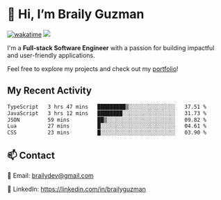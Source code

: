 # 👋 Hi, I’m Braily Guzman
[![wakatime](https://wakatime.com/badge/user/78b9a827-5162-4c58-9330-4ea970cf6de4.svg)](https://wakatime.com/@78b9a827-5162-4c58-9330-4ea970cf6de4)
![](https://komarev.com/ghpvc/?username=brailyguzman)

I'm a **Full-stack Software Engineer** with a passion for building impactful and user-friendly applications.

Feel free to explore my projects and check out my [portfolio](https://braily.dev)!


## My Recent Activity
<!--START_SECTION:waka-->

```txt
TypeScript   3 hrs 47 mins   █████████▒░░░░░░░░░░░░░░░   37.51 %
JavaScript   3 hrs 12 mins   ████████░░░░░░░░░░░░░░░░░   31.73 %
JSON         59 mins         ██▒░░░░░░░░░░░░░░░░░░░░░░   09.82 %
Lua          27 mins         █░░░░░░░░░░░░░░░░░░░░░░░░   04.61 %
CSS          23 mins         █░░░░░░░░░░░░░░░░░░░░░░░░   03.90 %
```

<!--END_SECTION:waka-->

## 📫 Contact
📧 Email: brailydev@gmail.com

🔗 LinkedIn: https://linkedin.com/in/brailyguzman
